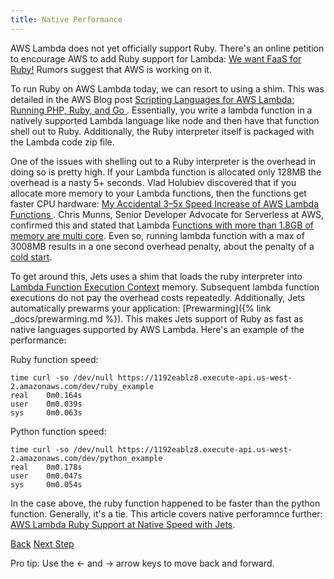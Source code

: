 ```yaml
---
title: Native Performance
---
```


AWS Lambda does not yet officially support Ruby. There's an online petition to encourage AWS to add Ruby support for Lambda: [We want FaaS for Ruby!](https://www.serverless-ruby.org/) Rumors suggest that AWS is working on it.

To run Ruby on AWS Lambda today, we can resort to using a shim. This was detailed in the AWS Blog post [Scripting Languages for AWS Lambda: Running PHP, Ruby, and Go
](https://aws.amazon.com/blogs/compute/scripting-languages-for-aws-lambda-running-php-ruby-and-go/).  Essentially, you write a lambda function in a natively supported Lambda language like node and then have that function shell out to Ruby. Additionally, the Ruby interpreter itself is packaged with the Lambda code zip file.

One of the issues with shelling out to a Ruby interpreter is the overhead in doing so is pretty high. If your Lambda function is allocated only 128MB the overhead is a nasty 5+ seconds. Vlad Holubiev discovered that if you allocate more memory to your Lambda functions, then the functions get faster CPU hardware: [My Accidental 3–5x Speed Increase of AWS Lambda Functions
](https://serverless.zone/my-accidental-3-5x-speed-increase-of-aws-lambda-functions-6d95351197f). Chris Munns, Senior Developer Advocate for Serverless at AWS, confirmed this and stated that
Lambda [Functions with more than 1.8GB of memory are multi core](https://www.jeremydaly.com/15-key-takeaways-from-the-serverless-talk-at-aws-startup-day/).  Even so, running lambda function with a max of 3008MB results in a one second overhead penalty, about the penalty of a [cold start](https://theburningmonk.com/2018/01/im-afraid-youre-thinking-about-aws-lambda-cold-starts-all-wrong/).

To get around this, Jets uses a shim that loads the ruby interpreter into [Lambda Function Execution Context](https://docs.aws.amazon.com/lambda/latest/dg/running-lambda-code.html) memory. Subsequent lambda function executions do not pay the overhead costs repeatedly. Additionally, Jets automatically prewarms your application: [Prewarming]({% link _docs/prewarming.md %}). This makes Jets support of Ruby as fast as native languages supported by AWS Lambda.  Here's an example of the performance:

Ruby function speed:

    time curl -so /dev/null https://1192eablz8.execute-api.us-west-2.amazonaws.com/dev/ruby_example
    real    0m0.164s
    user    0m0.039s
    sys     0m0.063s

Python function speed:

    time curl -so /dev/null https://1192eablz8.execute-api.us-west-2.amazonaws.com/dev/python_example
    real    0m0.178s
    user    0m0.047s
    sys     0m0.054s

In the case above, the ruby function happened to be faster than the python function. Generally, it's a tie. This article covers native perforamnce further: [AWS Lambda Ruby Support at Native Speed with Jets](https://blog.boltops.com/2018/09/02/aws-lambda-ruby-support-at-native-speed-with-jets).

<a id="prev" class="btn btn-basic" href="{% link _docs/crud-json-activerecord.md %}">Back</a>
<a id="next" class="btn btn-primary" href="{% link _docs/lambdagems.md %}">Next Step</a>
<p class="keyboard-tip">Pro tip: Use the <- and -> arrow keys to move back and forward.</p>
